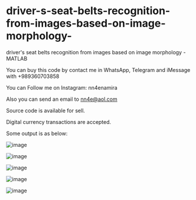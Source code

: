 # driver-s-seat-belts-recognition-from-images-based-on-image-morphology-
driver's seat belts recognition from images based on image morphology - MATLAB

You can buy this code by contact me in WhatsApp, Telegram and iMessage with +989360703858

You can Follow me on Instagram: nn4enamira

Also you can send an email to nn4e@aol.com

Source code is available for sell.

Digital currency transactions are accepted.

Some output is as below:

![image](https://github.com/user-attachments/assets/a6a814e3-d0d0-4a9f-a7d6-625602937710)

![image](https://github.com/user-attachments/assets/b435a21f-d0f3-4c9b-8d49-85988b7ad625)

![image](https://github.com/user-attachments/assets/87f158bd-17bf-444c-b7bd-e602585e08dd)

![image](https://github.com/user-attachments/assets/83933fff-1832-4842-aa1f-d2571c1f866a)

![image](https://github.com/user-attachments/assets/0b7e130b-1594-4be9-83aa-cb39f6ae8e42)





